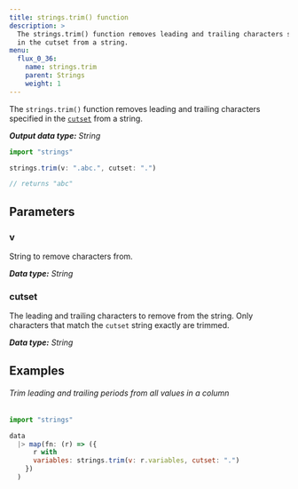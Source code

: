 ```yaml
---
title: strings.trim() function
description: >
  The strings.trim() function removes leading and trailing characters specified
  in the cutset from a string.
menu:
  flux_0_36:
    name: strings.trim
    parent: Strings
    weight: 1
---
```


The `strings.trim()` function removes leading and trailing characters specified
in the [`cutset`](#cutset) from a string.

_**Output data type:** String_

```js
import "strings"

strings.trim(v: ".abc.", cutset: ".")

// returns "abc"
```

## Parameters

### v
String to remove characters from.

_**Data type:** String_

### cutset
The leading and trailing characters to remove from the string.
Only characters that match the `cutset` string exactly are trimmed.

_**Data type:** String_

## Examples

###### Trim leading and trailing periods from all values in a column
```js
import "strings"

data
  |> map(fn: (r) => ({
      r with
      variables: strings.trim(v: r.variables, cutset: ".")
    })
  )
```
